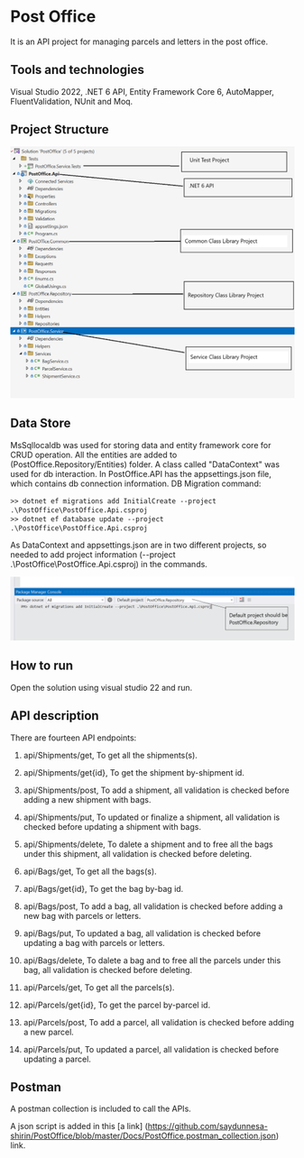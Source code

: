 # Post Office
It is an API project for managing parcels and letters in the post office.

## Tools and technologies
Visual Studio 2022, .NET 6 API, Entity Framework Core 6, AutoMapper, FluentValidation, NUnit and Moq.

## Project Structure
![Project Structure Image](images/project_structure.png)

## Data Store
MsSqllocaldb was used for storing data and entity framework core for CRUD operation. All the entities are added to (PostOffice.Repository/Entities) folder.
A class called "DataContext" was used for db interaction. In PostOffice.API has the appsettings.json file, which contains db connection information. 
DB Migration command:

    >> dotnet ef migrations add InitialCreate --project .\PostOffice\PostOffice.Api.csproj
    >> dotnet ef database update --project .\PostOffice\PostOffice.Api.csproj

As DataContext and appsettings.json are in two different projects, so needed to add project information (--project .\PostOffice\PostOffice.Api.csproj) in the commands. 

![Sql Migrations Image](images/sql_migrations.png)

## How to run
Open the solution using visual studio 22 and run.

## API description
There are fourteen API endpoints:

1. api/Shipments/get, To get all the shipments(s).

2. api/Shipments/get{id}, To get the shipment by-shipment id.

3. api/Shipments/post, To add a shipment, all validation is checked before adding a new shipment with bags.

4. api/Shipments/put, To updated or finalize a shipment, all validation is checked before updating a shipment with bags.

5. api/Shipments/delete, To dalete a shipment and to free all the bags under this shipment, all validation is checked before deleting.

6. api/Bags/get, To get all the bags(s).

7. api/Bags/get{id}, To get the bag by-bag id.

8. api/Bags/post, To add a bag, all validation is checked before adding a new bag with parcels or letters.

9. api/Bags/put, To updated a bag, all validation is checked before updating a bag with parcels or letters.

10. api/Bags/delete, To dalete a bag and to free all the parcels under this bag, all validation is checked before deleting.

11. api/Parcels/get, To get all the parcels(s).

12. api/Parcels/get{id}, To get the parcel by-parcel id.

13. api/Parcels/post, To add a parcel, all validation is checked before adding a new parcel.

14. api/Parcels/put, To updated a parcel, all validation is checked before updating a parcel.


## Postman
A postman collection is included to call the APIs.

A json script is added in this [a link] (https://github.com/saydunnesa-shirin/PostOffice/blob/master/Docs/PostOffice.postman_collection.json) link.